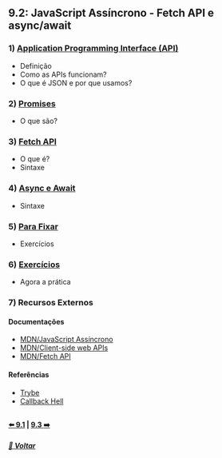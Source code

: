 ## 9.2: JavaScript Assíncrono - Fetch API e async/await

### 1) [Application Programming Interface (API)](Z-conteudo-recursos/application-programming-interface-api.md#application-programming-interface-api)
- Definição
- Como as APIs funcionam?
- O que é JSON e por que usamos?

### 2) [Promises](Z-conteudo-recursos/promises.md#promises)
- O que são?

### 3) [Fetch API](/Z-conteudo-recursos/fetch-api.md#fetch-api)
- O que é?
- Sintaxe

### 4) [Async e Await](Z-conteudo-recursos/async-await.md#async-e-await)
- Sintaxe

### 5) [Para Fixar](Z-conteudo-recursos/para-fixar.md#para-fixar)
- Exercícios

### 6) [Exercícios](X-agora-a-pratica/exercicios.md#exercícios)
- Agora a prática

### 7) Recursos Externos

#### Documentações
- [MDN/JavaScript Assíncrono](https://developer.mozilla.org/pt-BR/docs/Learn/JavaScript/Asynchronous)
- [MDN/Client-side web APIs](https://developer.mozilla.org/en-US/docs/Learn/JavaScript/Client-side_web_APIs)
- [MDN/Fetch API](https://developer.mozilla.org/pt-BR/docs/Web/API/Fetch_API)

#### Referências
- [Trybe](https://www.betrybe.com/)
- [Callback Hell](http://callbackhell.com/)

##

#### [:arrow_left: 9.1](../dia9-1/#91-javascript-assíncrono-e-callbacks) | [9.3 :arrow_right:](../dia9-3/)

##### [:rocket: Voltar](https://github.com/nnnnadia/trybe-exercicios#bloco-9-javascript-e-testes-ass%C3%ADncronos)
